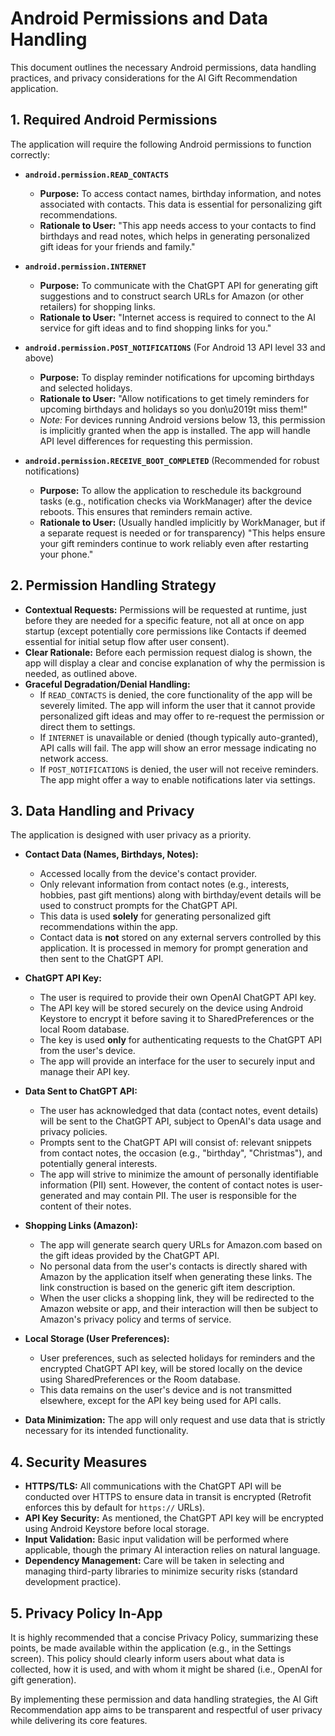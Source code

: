 # Android Permissions and Data Handling

This document outlines the necessary Android permissions, data handling practices, and privacy considerations for the AI Gift Recommendation application.

## 1. Required Android Permissions

The application will require the following Android permissions to function correctly:

*   **`android.permission.READ_CONTACTS`**
    *   **Purpose:** To access contact names, birthday information, and notes associated with contacts. This data is essential for personalizing gift recommendations.
    *   **Rationale to User:** "This app needs access to your contacts to find birthdays and read notes, which helps in generating personalized gift ideas for your friends and family."

*   **`android.permission.INTERNET`**
    *   **Purpose:** To communicate with the ChatGPT API for generating gift suggestions and to construct search URLs for Amazon (or other retailers) for shopping links.
    *   **Rationale to User:** "Internet access is required to connect to the AI service for gift ideas and to find shopping links for you."

*   **`android.permission.POST_NOTIFICATIONS`** (For Android 13 API level 33 and above)
    *   **Purpose:** To display reminder notifications for upcoming birthdays and selected holidays.
    *   **Rationale to User:** "Allow notifications to get timely reminders for upcoming birthdays and holidays so you don\\u2019t miss them!"
    *   *Note:* For devices running Android versions below 13, this permission is implicitly granted when the app is installed. The app will handle API level differences for requesting this permission.

*   **`android.permission.RECEIVE_BOOT_COMPLETED`** (Recommended for robust notifications)
    *   **Purpose:** To allow the application to reschedule its background tasks (e.g., notification checks via WorkManager) after the device reboots. This ensures that reminders remain active.
    *   **Rationale to User:** (Usually handled implicitly by WorkManager, but if a separate request is needed or for transparency) "This helps ensure your gift reminders continue to work reliably even after restarting your phone."

## 2. Permission Handling Strategy

*   **Contextual Requests:** Permissions will be requested at runtime, just before they are needed for a specific feature, not all at once on app startup (except potentially core permissions like Contacts if deemed essential for initial setup flow after user consent).
*   **Clear Rationale:** Before each permission request dialog is shown, the app will display a clear and concise explanation of why the permission is needed, as outlined above.
*   **Graceful Degradation/Denial Handling:**
    *   If `READ_CONTACTS` is denied, the core functionality of the app will be severely limited. The app will inform the user that it cannot provide personalized gift ideas and may offer to re-request the permission or direct them to settings.
    *   If `INTERNET` is unavailable or denied (though typically auto-granted), API calls will fail. The app will show an error message indicating no network access.
    *   If `POST_NOTIFICATIONS` is denied, the user will not receive reminders. The app might offer a way to enable notifications later via settings.

## 3. Data Handling and Privacy

The application is designed with user privacy as a priority.

*   **Contact Data (Names, Birthdays, Notes):**
    *   Accessed locally from the device's contact provider.
    *   Only relevant information from contact notes (e.g., interests, hobbies, past gift mentions) along with birthday/event details will be used to construct prompts for the ChatGPT API.
    *   This data is used **solely** for generating personalized gift recommendations within the app.
    *   Contact data is **not** stored on any external servers controlled by this application. It is processed in memory for prompt generation and then sent to the ChatGPT API.

*   **ChatGPT API Key:**
    *   The user is required to provide their own OpenAI ChatGPT API key.
    *   The API key will be stored securely on the device using Android Keystore to encrypt it before saving it to SharedPreferences or the local Room database.
    *   The key is used **only** for authenticating requests to the ChatGPT API from the user's device.
    *   The app will provide an interface for the user to securely input and manage their API key.

*   **Data Sent to ChatGPT API:**
    *   The user has acknowledged that data (contact notes, event details) will be sent to the ChatGPT API, subject to OpenAI's data usage and privacy policies.
    *   Prompts sent to the ChatGPT API will consist of: relevant snippets from contact notes, the occasion (e.g., "birthday", "Christmas"), and potentially general interests.
    *   The app will strive to minimize the amount of personally identifiable information (PII) sent. However, the content of contact notes is user-generated and may contain PII. The user is responsible for the content of their notes.

*   **Shopping Links (Amazon):**
    *   The app will generate search query URLs for Amazon.com based on the gift ideas provided by the ChatGPT API.
    *   No personal data from the user's contacts is directly shared with Amazon by the application itself when generating these links. The link construction is based on the generic gift item description.
    *   When the user clicks a shopping link, they will be redirected to the Amazon website or app, and their interaction will then be subject to Amazon's privacy policy and terms of service.

*   **Local Storage (User Preferences):**
    *   User preferences, such as selected holidays for reminders and the encrypted ChatGPT API key, will be stored locally on the device using SharedPreferences or the Room database.
    *   This data remains on the user's device and is not transmitted elsewhere, except for the API key being used for API calls.

*   **Data Minimization:** The app will only request and use data that is strictly necessary for its intended functionality.

## 4. Security Measures

*   **HTTPS/TLS:** All communications with the ChatGPT API will be conducted over HTTPS to ensure data in transit is encrypted (Retrofit enforces this by default for `https://` URLs).
*   **API Key Security:** As mentioned, the ChatGPT API key will be encrypted using Android Keystore before local storage.
*   **Input Validation:** Basic input validation will be performed where applicable, though the primary AI interaction relies on natural language.
*   **Dependency Management:** Care will be taken in selecting and managing third-party libraries to minimize security risks (standard development practice).

## 5. Privacy Policy In-App

It is highly recommended that a concise Privacy Policy, summarizing these points, be made available within the application (e.g., in the Settings screen). This policy should clearly inform users about what data is collected, how it is used, and with whom it might be shared (i.e., OpenAI for gift generation).

By implementing these permission and data handling strategies, the AI Gift Recommendation app aims to be transparent and respectful of user privacy while delivering its core features.
